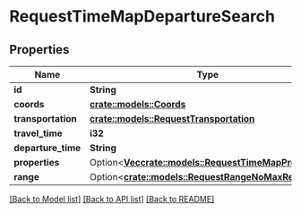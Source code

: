 # RequestTimeMapDepartureSearch

## Properties

Name | Type | Description | Notes
------------ | ------------- | ------------- | -------------
**id** | **String** |  | 
**coords** | [**crate::models::Coords**](Coords.md) |  | 
**transportation** | [**crate::models::RequestTransportation**](RequestTransportation.md) |  | 
**travel_time** | **i32** |  | 
**departure_time** | **String** |  | 
**properties** | Option<[**Vec<crate::models::RequestTimeMapProperty>**](RequestTimeMapProperty.md)> |  | [optional]
**range** | Option<[**crate::models::RequestRangeNoMaxResults**](RequestRangeNoMaxResults.md)> |  | [optional]

[[Back to Model list]](../README.md#documentation-for-models) [[Back to API list]](../README.md#documentation-for-api-endpoints) [[Back to README]](../README.md)


